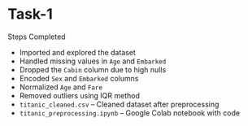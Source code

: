 # Task-1
Steps Completed
- Imported and explored the dataset
- Handled missing values in `Age` and `Embarked`
- Dropped the `Cabin` column due to high nulls
- Encoded `Sex` and `Embarked` columns
- Normalized `Age` and `Fare`
- Removed outliers using IQR method
- `titanic_cleaned.csv` – Cleaned dataset after preprocessing
- `titanic_preprocessing.ipynb` – Google Colab notebook with code

